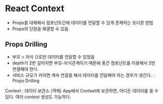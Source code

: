 # React Context

- Props를 대체해서 컴포넌트간에 데이터를 전달할 수 있게 존재하는 또다른 방법
- Props의 단점을 해결할 수 있음

## Props Drilling

- 부모 > 자식 으로만 데이터를 전달할 수 있었음
- depth가 2번 깊어지면 부모-자식관계이기 때문에 중간 컴포넌트를 이용해서 2번 연결해야 한다.
- 서비스 규모가 커지면 계속 연결을 해서 데이터를 전달해야 하는 경우가 생긴다. : Props Drilling

Context : 데이터 보관소 (객체)
App에서 Context에 보관하면, 어디든 데이터를 쏠 수 있다.
여러 context 생성도 가능하다.
